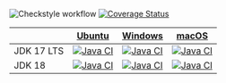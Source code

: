 ![Checkstyle workflow](https://github.com/AlexBenin01/MTSS_Assignment_2/actions/workflows/checkstyle.yml/badge.svg)
[![Coverage Status](https://coveralls.io/repos/github/AlexBenin01/MTSS_Assignment_2/badge.svg?branch=main)](https://coveralls.io/github/AlexBenin01/MTSS_Assignment_2?branch=main)

<!-- ciMatrixStart -->
|    | [Ubuntu](https://github.com/actions/virtual-environments/blob/main/images/linux/Ubuntu2004-Readme.md) | [Windows](https://github.com/actions/virtual-environments/blob/main/images/win/Windows2022-Readme.md) | [macOS](https://github.com/actions/virtual-environments/blob/main/images/macos/macos-11-Readme.md) |
|----|:---:|:---:|:---:|
| JDK 17 LTS |[![Java CI](https://github.com/AlexBenin01/MTSS_Assignment_2/actions/workflows/maven_ubuntu_jdk17.yml/badge.svg?branch=develop)](https://github.com/AlexBenin01/MTSS_Assignment_2/actions/workflows/maven_ubuntu_jdk17.yml) |[![Java CI](https://github.com/AlexBenin01/MTSS_Assignment_2/actions/workflows/maven_windows_jdk17.yml/badge.svg?branch=develop)](https://github.com/AlexBenin01/MTSS_Assignment_2/actions/workflows/maven_windows_jdk17.yml) |[![Java CI](https://github.com/AlexBenin01/MTSS_Assignment_2/actions/workflows/maven_macos_jdk17.yml/badge.svg?branch=develop)](https://github.com/AlexBenin01/MTSS_Assignment_2/actions/workflows/maven_macos_jdk17.yml) |
| JDK 18 |[![Java CI](https://github.com/AlexBenin01/MTSS_Assignment_2/actions/workflows/maven_ubuntu_jdk18.yml/badge.svg?branch=develop)](https://github.com/AlexBenin01/MTSS_Assignment_2/actions/workflows/maven_ubuntu_jdk18.yml) |[![Java CI](https://github.com/AlexBenin01/MTSS_Assignment_2/actions/workflows/maven_windows_jdk18.yml/badge.svg?branch=develop)](https://github.com/AlexBenin01/MTSS_Assignment_2/actions/workflows/maven_windows_jdk18.yml) |[![Java CI](https://github.com/AlexBenin01/MTSS_Assignment_2/actions/workflows/maven_macos_jdk18.yml/badge.svg?branch=develop)](https://github.com/AlexBenin01/MTSS_Assignment_2/actions/workflows/maven_macos_jdk18.yml) |
<!-- ciMatrixEnd --